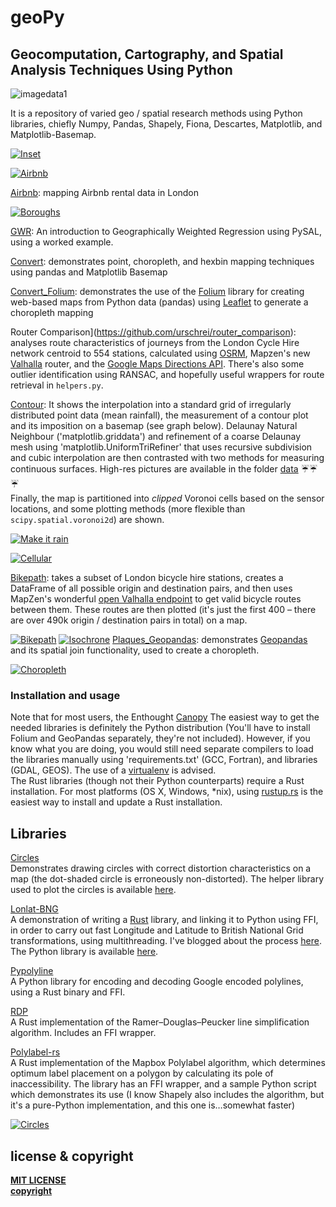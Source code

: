 # geoPy

## Geocomputation, Cartography, and Spatial Analysis Techniques Using Python
![imagedata1](https://github.com/slowy07/geoPy/blob/main/data/City_London_ID91762231.png)

It is a repository of varied geo / spatial research methods using Python libraries, chiefly Numpy, Pandas, Shapely, Fiona, Descartes, Matplotlib, and Matplotlib-Basemap.

[![Inset](data/inset_gh.png)](isochrone.ipynb "look")

[![Airbnb](https://github.com/slowy07/geoPy/blob/main/rentals_gh.png)](https://github.com/slowy07/geoPy/blob/main/airbnb.ipynb "All that is solid melts into air")

[Airbnb](https://github.com/slowy07/geoPy/blob/main/airbnb.ipynb): mapping Airbnb rental data in London

[![Boroughs](https://github.com/urschrei/geopython/blob/master/boroughs_gh.png)](https://github.com/slowy07/geoPy/blob/main/airbnb.ipynb "Can I borough a feeling")

[GWR](https://github.com/slowy07/geoPy/blob/main/geographically_weighted_regression.ipynb): An introduction to Geographically Weighted Regression using PySAL, using a worked example.

[Convert](convert.ipynb): demonstrates point, choropleth, and hexbin mapping techniques using pandas and Matplotlib Basemap  

[Convert_Folium](convert_folium.ipynb): demonstrates the use of the [Folium](https://github.com/wrobstory/folium) library for creating web-based maps from Python data (pandas) using [Leaflet](http://leafletjs.com) to generate a choropleth mapping

Router Comparison](https://github.com/urschrei/router_comparison): analyses route characteristics of journeys from the London Cycle Hire network centroid to 554 stations, calculated using [OSRM](https://mapzen.com/blog/osrm-sunset), Mapzen's new [Valhalla](https://mapzen.com/projects/valhalla/) router, and the [Google Maps Directions API](https://developers.google.com/maps/documentation/directions/intro). There's also some outlier identification using RANSAC, and hopefully useful wrappers for route retrieval in `helpers.py`.


[Contour](contour.ipynb): It shows the interpolation into a standard grid of irregularly distributed point data (mean rainfall), the measurement of a contour plot and its imposition on a basemap (see graph below). Delaunay Natural Neighbour ('matplotlib.griddata') and refinement of a coarse Delaunay mesh using 'matplotlib.UniformTriRefiner' that uses recursive subdivision and cubic interpolation are then contrasted with two methods for measuring continuous surfaces. High-res pictures are available in the folder [data](data) :umbrella::umbrella::umbrella:  
Finally, the map is partitioned into *clipped* Voronoi cells based on the sensor locations, and some plotting methods (more flexible than `scipy.spatial.voronoi2d`) are shown. 

[![Make it rain](data/rainfall_interpolation.gif)](contour.ipynb "Anigifs are the future of spatial analysis")

[![Cellular](data/voronoi_gh.png)](https://raw.githubusercontent.com/slowy07/geoPy/main/data/voronoi.png "Tesselate Everything")

[Bikepath](bikepath.ipynb): takes a subset of London bicycle hire stations, creates a DataFrame of all possible origin and destination pairs, and then uses MapZen's wonderful [open Valhalla endpoint](https://mapzen.com/projects/valhalla) to get valid bicycle routes between them. These routes are then plotted (it's just the first 400 – there are over 490k origin / destination pairs in total) on a map.

[![Bikepath](data/london_bike_routes_gh.png)](bikepath.ipynb "Unpleasantly vascular, no?")
[![Isochrone](data/isochrone_gh.gif)](isochrone.ipynb "The Burning Eye of Bike Hire")
[Plaques_Geopandas](plaques_geopandas.ipynb): demonstrates [Geopandas](http://geopandas.org) and its spatial join functionality, used to create a choropleth.

[![Choropleth](data/london_plaque_density_gh.png)](http://sensitivecities.com/so-youd-like-to-make-a-map-using-python-EN.html "Boropleth")

### Installation and usage

Note that for most users, the Enthought [Canopy](https://www.enthought.com/products/canopy/) 
The easiest way to get the needed libraries is definitely the Python distribution (You'll have to install Folium and GeoPandas separately, they're not included). However, if you know what you are doing, you would still need separate compilers to load the libraries manually using 'requirements.txt'
(GCC, Fortran), and libraries (GDAL, GEOS). The use of a [virtualenv](http://virtualenv.readthedocs.org/en/latest/) is advised.  
The Rust libraries (though not their Python counterparts) require a Rust installation. For most platforms (OS X, Windows, *nix), using [rustup.rs](https://rustup.rs) is the easiest way to install and update a Rust installation.


## Libraries
[Circles](circles.ipynb)  
Demonstrates drawing circles with correct distortion characteristics on a map (the dot-shaded circle is erroneously non-distorted). The helper library used to plot the circles is available [here](https://github.com/urschrei/Circles).

[Lonlat-BNG](https://github.com/urschrei/lonlat_bng/blob/master/rust_BNG.ipynb)  
A demonstration of writing a [Rust](http://www.rust-lang.org) library, and linking it to Python using FFI, in order to carry out fast Longitude and Latitude to British National Grid transformations, using multithreading. I've blogged about the process [here](http://sensitivecities.com/rust-python-ffi-bng-EN.html). The Python library is available [here](https://github.com/urschrei/convertbng).

[Pypolyline](https://github.com/urschrei/pypolyline)  
A Python library for encoding and decoding Google encoded polylines, using a Rust binary and FFI.

[RDP](https://github.com/urschrei/rdp)  
A Rust implementation of the Ramer–Douglas–Peucker line simplification algorithm. Includes an FFI wrapper.

[Polylabel-rs](https://github.com/urschrei/polylabel-rs)  
A Rust implementation of the Mapbox Polylabel algorithm, which determines optimum label placement on a polygon by calculating its pole of inaccessibility. The library has an FFI wrapper, and a sample Python script which demonstrates its use (I know Shapely also includes the algorithm, but it's a pure-Python implementation, and this one is…somewhat faster)

[![Circles](data/circles_gh.png)](https://github.com/urschrei/Circles "Borges's 'The Circular Ruins' is a good story. Also an apt title for my PhD.")




## license & copyright
[**MIT LICENSE**](https://github.com/slowy07/geoPy/blob/main/LICENSE) \
[**copyright**](https://github.com/urschrei/Geopython)